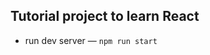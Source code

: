 Tutorial project to learn React
-------------------------------

- run dev server — `npm run start`
